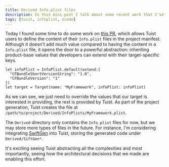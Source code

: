 ```yaml
---
title: Derived Info.plist files
description: In this mini-post I talk about some recent work that I've done in Tuist to support defining Info.plist files in the manifest file.
tags: [tuist, infoplist, xcode]
---
```


Today I found some time to do some work on [this PR](https://github.com/tuist/tuist/pull/380),
which allows Tuist users to define the content of their `Info.plist` files in the project manifest.
Although it doesn't add much value compared to having the content in a `Info.plist` file,
it opens the door to a powerful abstraction:
inheriting product-base values that developers can extend with their target-specific keys.

```language-swift
let infoPlist = InfoPlist.default(extend:[
  "CFBundleShortVersionString": "1.0",
  "CFBundleVersion": "1"
])
let target = Target(name: "MyFramework", infoPlist: infoPlist)
```

As we can see,
we just need to override the values that our target is interested in providing,
the rest is provided by Tuist.
As part of the project generation,
Tuist creates the file at `/path/to/project/Derived/InfoPlists/MyFramework.plist`.

The `Derived` directory only contains the `Info.plist` files for now,
but we may store more types of files in the future.
For instance,
I'm considering integrating [SwiftGen](https://github.com/SwiftGen/SwiftGen) into Tuist,
storing the generated code under `Derived/SiftGen*`.

It's exciting seeing Tuist abstracting all the complexities and most importantly,
seeing how the architectural decisions that we made are enabling this effort.

